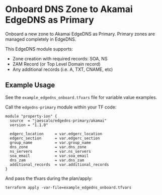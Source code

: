 # Onboard DNS Zone to Akamai EdgeDNS as Primary
Onboard a new zone to Akamai EdgeDNS as Primary. Primary zones are managed completely in EdgeDNS.

This EdgeDNS module supports:
* Zone creation with required records: SOA, NS
* ZAM Record (or Top Level Domain record)
* Any additional records (i.e. A, TXT, CNAME, etc)

## Example Usage
See the `example_edgedns_onboard.tfvars` file for variable value examples.

Call the `edgedns-primary` module within your TF code:

```
module "property-ion" {
  source  = "jaescalo/edgedns-primary/akamai"
  version = "1.1.0"

  edgerc_location     = var.edgerc_location
  edgerc_section      = var.edgerc_section
  group_name          = var.group_name
  dns_zone            = var.dns_zone
  ns_servers          = var.ns_servers
  soa_email           = var.soa_email 
  dns_zam             = var.dns_zam
  additional_records  = var.additional_records
}
```

And pass the tfvars during the plan/apply:

`terraform apply -var-file=example_edgedns_onboard.tfvars`